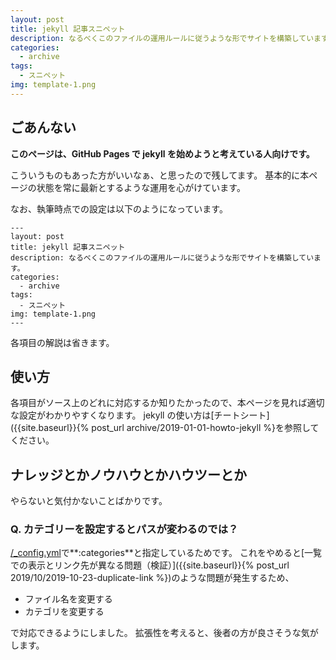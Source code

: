 ```yaml
---
layout: post
title: jekyll 記事スニペット
description: なるべくこのファイルの運用ルールに従うような形でサイトを構築しています。
categories:
  - archive
tags:
  - スニペット
img: template-1.png
---
```


## ごあんない

**このページは、GitHub Pages で jekyll を始めようと考えている人向けです。**

こういうものもあった方がいいなぁ、と思ったので残してます。
基本的に本ページの状態を常に最新とするような運用を心がけています。

なお、執筆時点での設定は以下のようになっています。

```
---
layout: post
title: jekyll 記事スニペット
description: なるべくこのファイルの運用ルールに従うような形でサイトを構築しています。
categories:
  - archive
tags:
  - スニペット
img: template-1.png
---
```

各項目の解説は省きます。

## 使い方

各項目がソース上のどれに対応するか知りたかったので、本ページを見れば適切な設定がわかりやすくなります。
jekyll の使い方は[チートシート]({{site.baseurl}}{% post_url archive/2019-01-01-howto-jekyll %}を参照してください。

## ナレッジとかノウハウとかハウツーとか

やらないと気付かないことばかりです。

### Q. カテゴリーを設定するとパスが変わるのでは？

[/\_config.yml]({{site.data.gh.file}}/_config.yml#L4)で**:categories**と指定しているためです。
これをやめると[一覧での表示とリンク先が異なる問題（検証）]({{site.baseurl}}{% post_url 2019/10/2019-10-23-duplicate-link %})のような問題が発生するため、

- ファイル名を変更する
- カテゴリを変更する

で対応できるようにしました。
拡張性を考えると、後者の方が良さそうな気がします。
